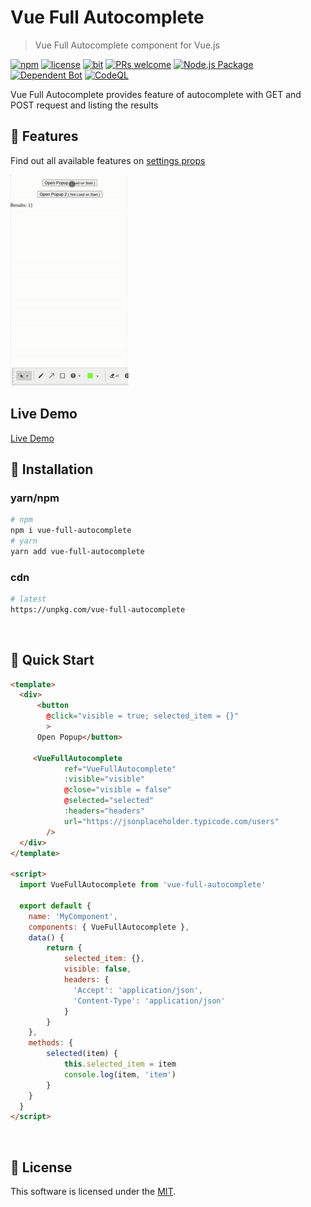 # Vue Full Autocomplete

> Vue Full Autocomplete component for Vue.js

[![npm](https://img.shields.io/badge/npm-1.0.4-blue)](https://www.npmjs.com/package/vue-full-autocomplete)
[![license](https://img.shields.io/badge/license-MIT-green)](https://github.com/codeeshop-oc/vue-full-autocomplete/blob/main/LICENSE)
[![bit](https://img.shields.io/badge/components-1-yellowgreen)](https://github.com/codeeshop-oc/vue-full-autocomplete/blob/main/src/VueFullAutocomplete.vue)
[![PRs welcome](https://img.shields.io/badge/PRs-welcome-ff69b4.svg)](https://github.com/codeeshop-oc/vue-full-autocomplete/issues?&q=is%3Aissue+is%3Aopen)
[![Node.js Package](https://github.com/codeeshop-oc/vue-full-autocomplete/actions/workflows/yarn-publish.yml/badge.svg?event=release)](https://github.com/codeeshop-oc/vue-full-autocomplete/actions/workflows/yarn-publish.yml)
[![Dependent Bot](https://github.com/codeeshop-oc/vue-full-autocomplete/actions/workflows/dependent-bot.yml/badge.svg?event=push)](https://github.com/codeeshop-oc/vue-full-autocomplete/actions/workflows/dependent-bot.yml)
[![CodeQL](https://github.com/codeeshop-oc/vue-full-autocomplete/actions/workflows/codeql-analysis.yml/badge.svg)](https://github.com/codeeshop-oc/vue-full-autocomplete/actions/workflows/codeql-analysis.yml)

Vue Full Autocomplete provides feature of autocomplete with GET and POST request and listing the results

## 🎨 Features

Find out all available features on [settings props](https://github.com/codeeshop-oc/vue-full-autocomplete/blob/main/docs/API.md#props)

![til](https://raw.githubusercontent.com/codeeshop-oc/codeeshop-oc.github.io/master/vue-full-autocomplete/demo.gif)

## Live Demo

[Live Demo](https://codeeshop-oc.github.io/vue-full-autocomplete/)

## 🚚 Installation

### yarn/npm

```bash
# npm
npm i vue-full-autocomplete
# yarn
yarn add vue-full-autocomplete
```

### cdn

```bash
# latest
https://unpkg.com/vue-full-autocomplete
```

<br/>

## 🚀 Quick Start

```html
<template>
  <div>
      <button
        @click="visible = true; selected_item = {}"
      	>
      Open Popup</button>

     <VueFullAutocomplete
		    ref="VueFullAutocomplete"
		    :visible="visible"
		    @close="visible = false"
		    @selected="selected"
		    :headers="headers"
		    url="https://jsonplaceholder.typicode.com/users"
	    />
  </div>
</template>

<script>
  import VueFullAutocomplete from 'vue-full-autocomplete'

  export default {
    name: 'MyComponent',
    components: { VueFullAutocomplete },
    data() {
	    return {
	    	selected_item: {},
	        visible: false,
	        headers: {
	          'Accept': 'application/json',
	          'Content-Type': 'application/json'
	        }
	    }
	},
	methods: {
	    selected(item) {
	        this.selected_item = item
	        console.log(item, 'item')
	    }
    }
  }
</script>
```

<br/>

## 🔖 License

This software is licensed under the [MIT](https://github.com/codeeshop-oc/vue-full-autocomplete/blob/main/LICENSE).
